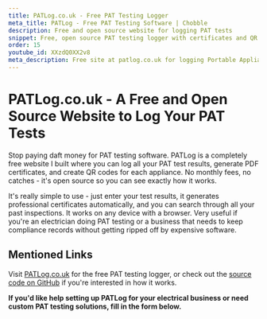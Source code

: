 ```yaml
---
title: PATLog.co.uk - Free PAT Testing Logger
meta_title: PATLog - Free PAT Testing Software | Chobble
description: Free and open source website for logging PAT tests
snippet: Free, open source PAT testing logger with certificates and QR codes
order: 15
youtube_id: XXzdQ0XX2v8
meta_description: Free site at patlog.co.uk for logging Portable Appliance Tests with PDF certificates, QR codes, and search functionality
---
```


# PATLog.co.uk - A Free and Open Source Website to Log Your PAT Tests

Stop paying daft money for PAT testing software. PATLog is a completely free website I built where you can log all your PAT test results, generate PDF certificates, and create QR codes for each appliance. No monthly fees, no catches - it's open source so you can see exactly how it works.

It's really simple to use - just enter your test results, it generates professional certificates automatically, and you can search through all your past inspections. It works on any device with a browser. Very useful if you're an electrician doing PAT testing or a business that needs to keep compliance records without getting ripped off by expensive software.

## Mentioned Links

Visit [PATLog.co.uk](https://patlog.co.uk/) for the free PAT testing logger, or check out the [source code on GitHub](https://github.com/chobbledotcom/patlog) if you're interested in how it works.

**If you'd like help setting up PATLog for your electrical business or need custom PAT testing solutions, fill in the form below.**